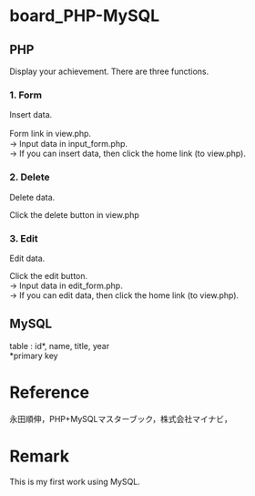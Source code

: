 # board_PHP-MySQL

## PHP

Display your achievement.
There are three functions.

### 1. Form
Insert data.

Form link in view.php.　<br>
-> Input data in input_form.php. <br>
-> If you can insert data, then click the home link (to view.php).

### 2. Delete
Delete data.

Click the delete button in view.php

### 3. Edit
Edit data.

Click the edit button. <br>
-> Input data in edit_form.php. <br>
-> If you can edit data, then click the home link (to view.php).

## MySQL
table : id*, name, title, year <br>
*primary key

# Reference
永田順伸，PHP+MySQLマスターブック，株式会社マイナビ，

# Remark
This is my first work using MySQL. 
